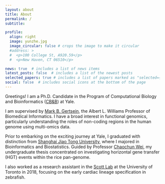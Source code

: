 ```yaml
---
layout: about
title: About
permalink: /
subtitle: 

profile:
  align: right
  image: yunzhe.jpg 
  image_circular: false # crops the image to make it circular
  #address: >
  #  <p>100 College St, A920.59</p>
  #  <p>New Haven, CT 06510</p>

news: true  # includes a list of news items
latest_posts: false  # includes a list of the newest posts
selected_papers: true # includes a list of papers marked as "selected={true}"
social: false  # includes social icons at the bottom of the page
---
```


Greetings! I am a Ph.D. Candidate in the Program of Computational Biology and Bioinformatics ([CB&B](https://cbb.yale.edu/)) at Yale.

I am supervised by [Mark B. Gertsein](http://www.gersteinlab.org/), the Albert L. Williams Professor of Biomedical Informatics. I have a broad interest in functional genomics, particularly understanding the roles of non-coding regions in the human genome using multi-omics data.

Prior to embarking on the exciting journey at Yale, I graduated with distinction from [Shanghai Jiao Tong University](https://en.sjtu.edu.cn/), where I majored in Bioinformatics and Biostatistics. Guided by Professor [Chaochun Wei](https://cgm.sjtu.edu.cn/), my undergraduate thesis concentrated on investigating horizontal gene transfer (HGT) events within the rice pan-genome. 

I also worked as a research assistant in the [Scott Lab](https://lab.research.sickkids.ca/scott/) at the University of Toronto in 2018, focusing on the early cardiac lineage specification in zebrafish.
